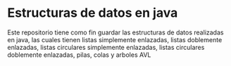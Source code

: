 # Estructuras de datos en java
Este repositorio tiene como fin guardar las estructuras de datos realizadas en java, las cuales tienen listas simplemente enlazadas, listas doblemente enlazadas, listas circulares simplemente enlazadas, listas circulares doblemente enlazadas, pilas, colas y arboles AVL
